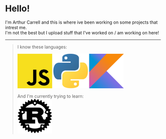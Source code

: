 # Hello!

I'm Arthur Carrell and this is where ive been working on some projects that intrest me.  
I'm not the best but I upload stuff that I've worked on / am working on here!

---
>I know these languages:    
>  
><img src="js_logo.png" alt="Javascript" width="112" height="112"> <img src="python_logo.png" alt="Python" width="112" height="112"> <img src="kotlin_logo.png" alt="Kotlin" width="112" height="112">  
>  
> And I'm currently trying to learn:  
><img src="rust_logo.png" alt="Rust" width="112" height="112">

